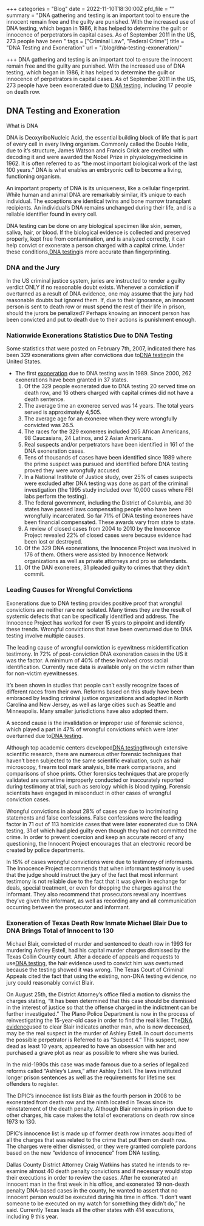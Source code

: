 +++
categories = "Blog"
date = 2022-11-10T18:30:00Z
pfd_file = ""
summary = "DNA gathering and testing is an important tool to ensure the innocent remain free and the guilty are punished. With the increased use of DNA testing, which began in 1986, it has helped to determine the guilt or innocence of perpetrators in capital cases. As of September 2011 in the US, 273 people have been "
tags = ["Criminal Law", "Federal Crime"]
title = "DNA Testing and Exoneration"
url = "/blog/dna-testing-exoneration/"

+++
DNA gathering and testing is an important tool to ensure the innocent remain free and the guilty are punished. With the increased use of DNA testing, which began in 1986, it has helped to determine the guilt or innocence of perpetrators in capital cases. As of September 2011 in the US, 273 people have been exonerated due to [DNA testing](https://www.sevenslegal.com/ "Sevens Legal, APC"), including 17 people on death row.

## DNA Testing and Exoneration

What is DNA

DNA is DeoxyriboNucleic Acid, the essential building block of life that is part of every cell in every living organism. Commonly called the Double Helix, due to it’s structure, James Watson and Francis Crick are credited with decoding it and were awarded the Nobel Prize in physiology/medicine in 1962. It is often referred to as “the most important biological work of the last 100 years.” DNA is what enables an embryonic cell to become a living, functioning organism.

An important property of DNA is its uniqueness, like a cellular fingerprint. While human and animal DNA are remarkably similar, it’s unique to each individual. The exceptions are identical twins and bone marrow transplant recipients. An individual’s DNA remains unchanged during their life, and is a reliable identifier found in every cell.

DNA testing can be done on any biological specimen like skin, semen, saliva, hair, or blood. If the biological evidence is collected and preserved properly, kept free from contamination, and is analyzed correctly, it can help convict or exonerate a person charged with a capital crime. Under these conditions,[DNA testing](https://www.sevenslegal.com/ "Sevens Legal, APC")is more accurate than fingerprinting.

### DNA and the Jury

In the US criminal justice system, juries are instructed to render a guilty verdict ONLY if no reasonable doubt exists. Whenever a conviction if overturned as a result of DNA evidence, one may assume that the jury had reasonable doubts but ignored them. If, due to their ignorance, an innocent person is sent to death row or must spend the rest of their life in prison, should the jurors be penalized? Perhaps knowing an innocent person has been convicted and put to death due to their actions is punishment enough.

### Nationwide Exonerations Statistics Due to DNA Testing

Some statistics that were posted on February 7th, 2007, indicated there has been 329 exonerations given after convictions due to[DNA testing](https://www.sevenslegal.com/ "Sevens Legal, APC")in the United States.

* The first [exoneration](https://www.sevenslegal.com/ "Sevens Legal, APC") due to DNA testing was in 1989. Since 2000, 262 exonerations have been granted in 37 states.
   1. Of the 329 people exonerated due to DNA testing 20 served time on death row, and 16 others charged with capital crimes did not have a death sentence.
   2. The average time an exoneree served was 14 years. The total years served is approximately 4,505.
   3. The average age for an exoneree when they were wrongfully convicted was 26.5.
   4. The races for the 329 exonerees included 205 African Americans, 98 Caucasians, 24 Latinos, and 2 Asian Americans.
   5. Real suspects and/or perpetrators have been identified in 161 of the DNA exoneration cases.
   6. Tens of thousands of cases have been identified since 1989 where the prime suspect was pursued and identified before DNA testing proved they were wrongfully accused.
   7. In a National Institute of Justice study, over 25% of cases suspects were excluded after DNA testing was done as part of the criminal investigation (the 1995 study included over 10,000 cases where FBI labs perform the testing).
   8. The federal government, including the District of Columbia, and 30 states have passed laws compensating people who have been wrongfully incarcerated. So far 71% of DNA testing exonerees have been financial compensated. These awards vary from state to state.
   9. A review of closed cases from 2004 to 2010 by the Innocence Project revealed 22% of closed cases were because evidence had been lost or destroyed.
  10. Of the 329 DNA exonerations, the Innocence Project was involved in 176 of them. Others were assisted by Innocence Network organizations as well as private attorneys and pro se defendants.
  11. Of the DAN exonerees, 31 pleaded guilty to crimes that they didn’t commit.

### Leading Causes for Wrongful Convictions

Exonerations due to DNA testing provides positive proof that wrongful convictions are neither rare nor isolated. Many times they are the result of systemic defects that can be specifically identified and address. The Innocence Project has worked for over 15 years to pinpoint and identify these trends. Wrongful convictions that have been overturned due to DNA testing involve multiple causes.

The leading cause of wrongful conviction is eyewitness misidentification testimony. In 72% of post-conviction DNA exoneration cases in the US it was the factor. A minimum of 40% of these involved cross racial identification. Currently race data is available only on the victim rather than for non-victim eyewitnesses.

It’s been shown in studies that people can’t easily recognize faces of different races from their own. Reforms based on this study have been embraced by leading criminal justice organizations and adopted in North Carolina and New Jersey, as well as large cities such as Seattle and Minneapolis. Many smaller jurisdictions have also adopted them.

A second cause is the invalidation or improper use of forensic science, which played a part in 47% of wrongful convictions which were later overturned due to[DNA testing](https://www.sevenslegal.com/ "Sevens Legal, APC").

Although top academic centers developed[DNA testing](https://www.sevenslegal.com/ "Sevens Legal, APC")through extensive scientific research, there are numerous other forensic techniques that haven’t been subjected to the same scientific evaluation, such as hair microscopy, firearm tool mark analysis, bite mark comparisons, and comparisons of shoe prints. Other forensics techniques that are properly validated are sometime improperly conducted or inaccurately reported during testimony at trial, such as serology which is blood typing. Forensic scientists have engaged in misconduct in other cases of wrongful conviction cases.

Wrongful convictions in about 28% of cases are due to incriminating statements and false confessions. False confessions were the leading factor in 71 out of 113 homicide cases that were later exonerated due to DNA testing, 31 of which had pled guilty even though they had not committed the crime. In order to prevent coercion and keep an accurate record of any questioning, the Innocent Project encourages that an electronic record be created by police departments.

In 15% of cases wrongful convictions were due to testimony of informants. The Innocence Project recommends that when informant testimony is used that the judge should instruct the jury of the fact that most informant testimony is not reliable due to the fact that it was given in exchange for deals, special treatment, or even for dropping the charges against the informant. They also recommend that prosecutors reveal any incentives they’ve given the informant, as well as recording any and all communication occurring between the prosecutor and informant.

### Exoneration of Texas Death Row Inmate Michael Blair Due to DNA Brings Total of Innocent to 130

Michael Blair, convicted of murder and sentenced to death row in 1993 for murdering Ashley Estell, had his capital murder charges dismissed by the Texas Collin County court. After a decade of appeals and requests to use[DNA testing](https://www.sevenslegal.com/ "Sevens Legal, APC"), the hair evidence used to convict him was overturned because the testing showed it was wrong. The Texas Court of Criminal Appeals cited the fact that using the existing, non-DNA testing evidence, no jury could reasonably convict Blair.

On August 25th, the District Attorney’s office filed a motion to dismiss the charges stating, “It has been determined that this case should be dismissed in the interest of justice so that the offense charged in the indictment can be further investigated.” The Plano Police Department is now in the process of reinvestigating the 15-year-old case in order to find the real killer. The[DNA evidence](https://www.sevenslegal.com/ "Sevens Legal, APC")used to clear Blair indicates another man, who is now deceased, may be the real suspect in the murder of Ashley Estell. In court documents the possible perpetrator is Referred to as “Suspect 4.” This suspect, now dead as least 10 years, appeared to have an obsession with her and purchased a grave plot as near as possible to where she was buried.

In the mid-1990s this case was made famous due to a series of legalized reforms called “Ashley’s Laws,” after Ashley Estell. The laws instituted longer prison sentences as well as the requirements for lifetime sex offenders to register.

The DPIC’s innocence list lists Blair as the fourth person in 2008 to be exonerated from death row and the ninth located in Texas since its reinstatement of the death penalty. Although Blair remains in prison due to other charges, his case makes the total of exonerations on death row since 1973 to 130.

DPIC’s innocence list is made up of former death row inmates acquitted of all the charges that was related to the crime that put them on death row. The charges were either dismissed, or they were granted complete pardons based on the new “evidence of innocence” from DNA testing.

Dallas County District Attorney Craig Watkins has stated he intends to re-examine almost 40 death penalty convictions and if necessary would stop their executions in order to review the cases. After he exonerated an innocent man in the first week in his office, and exonerated 19 non-death penalty DNA-based cases in the county, he wanted to assert that no innocent person would be executed during his time in office. “I don’t want someone to be executed on my watch for something they didn’t do,” he said. Currently Texas leads all the other states with 414 executions, including 9 this year.